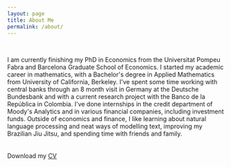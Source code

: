 ```yaml
---
layout: page
title: About Me
permalink: /about/
---
```

<br>

I am currently finishing my PhD in Economics from the Universitat Pompeu Fabra and Barcelona Graduate School of Economics. I started my academic career in mathematics, with a Bachelor's degree in Applied Mathematics from University of California, Berkeley. I've spent some time working with central banks through an 8 month visit in Germany at the Deutsche Bundesbank and with a current research project with the Banco de la Rep&uacute;blica in Colombia. I've done internships in the credit department of Moody's Analytics and in various financial companies, including investment funds. Outside of economics and finance, I like learning about natural language processing and neat ways of modelling text, improving my Brazilian Jiu Jitsu, and spending time with friends and family.   
<br>
<br>
Download my <a href="https://pesoto.github.io/files/soto-cv.pdf" download="Soto, Paul- CV">CV</a><br>
<br>
